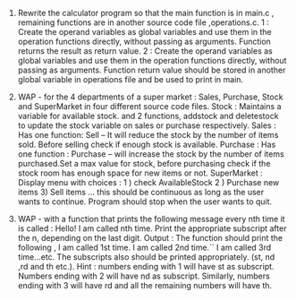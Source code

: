 1) Rewrite the calculator program so that the main function is in main.c , remaining functions are in another source code file ,operations.c.
   1 : Create the operand variables as global variables and use them in the operation functions directly, without passing as arguments. Function returns the result as return value.
   2 : Create the operand variables as global variables and use them in the operation functions directly, without passing as arguments. Function return value should be stored in another global variable in operations file and be used to print in main.

2) WAP - for the 4 departments of a super market : Sales, Purchase, Stock and SuperMarket in four different source code files.
Stock : Maintains a variable for available stock. and 2 functions, addstock and deletestock to update the stock variable on sales or purchase respectively.
Sales : Has one function: Sell – It will reduce the stock by the number of items sold. Before selling check if enough stock is available.
Purchase : Has one function : Purchase – will increase the stock by the number of items purchased.Set a max value for stock, before purchasing check if the stock room has enough space for new items or not.
SuperMarket : Display menu with choices : 1 ) check AvailableStock 2 ) Purchase new items 3) Sell items … this should be continuous as long as the user wants to continue. Program should stop when the user wants to quit.
3) WAP - with a function that prints the following message every nth time it is called : Hello! I am called nth time. Print the appropriate subscript after the n, depending on the last digit.
Output : The function should print the following ,
I am called 1st time.
I am called 2nd time.``
I am called 3rd time…etc.
The subscripts also should be printed appropriately. (st, nd ,rd and th etc.).
Hint : numbers ending with 1 will have st as subscript.
Numbers ending with 2 will have nd as subscript.
Similarly, numbers ending with 3 will have rd and all the remaining numbers will have th.


